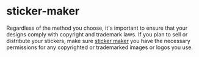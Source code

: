 # sticker-maker
Regardless of the method you choose, it's important to ensure that your designs comply with copyright and trademark laws. If you plan to sell or distribute your stickers, make sure <a href="https://munbyn.com/products/thermal-shipping-label-printer">sticker maker</a> you have the necessary permissions for any copyrighted or trademarked images or logos you use.
